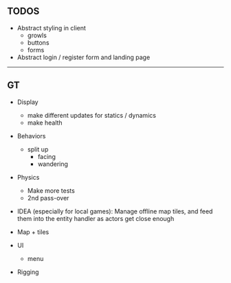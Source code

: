 ## TODOS

- Abstract styling in client
  - growls
  - buttons
  - forms
- Abstract login / register form and landing page

---

## GT

- Display
  - make different updates for statics / dynamics
  - make health
- Behaviors

  - split up
    - facing
    - wandering

- Physics
  - Make more tests
  - 2nd pass-over
- IDEA (especially for local games): Manage offline map tiles, and feed them into the entity handler as actors get close enough
- Map + tiles
- UI
  - menu
- Rigging
